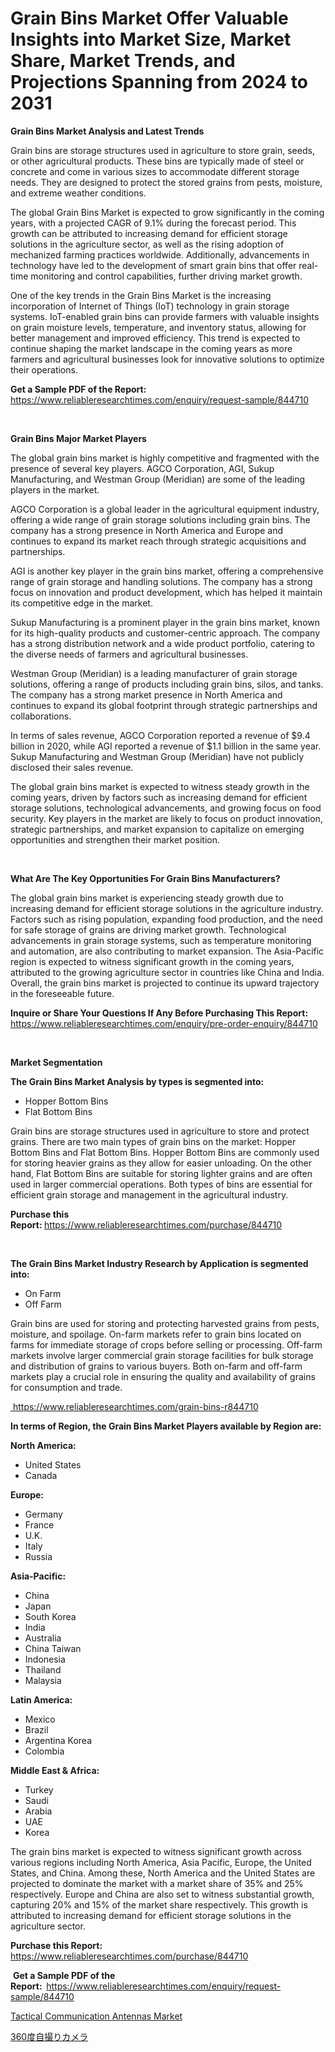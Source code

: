 <p><h1>Grain Bins Market Offer Valuable Insights into Market Size, Market Share, Market Trends, and Projections Spanning from 2024 to 2031</h1></p><p><strong>Grain Bins Market Analysis and Latest Trends</strong></p>
<p><p>Grain bins are storage structures used in agriculture to store grain, seeds, or other agricultural products. These bins are typically made of steel or concrete and come in various sizes to accommodate different storage needs. They are designed to protect the stored grains from pests, moisture, and extreme weather conditions.</p><p>The global Grain Bins Market is expected to grow significantly in the coming years, with a projected CAGR of 9.1% during the forecast period. This growth can be attributed to increasing demand for efficient storage solutions in the agriculture sector, as well as the rising adoption of mechanized farming practices worldwide. Additionally, advancements in technology have led to the development of smart grain bins that offer real-time monitoring and control capabilities, further driving market growth.</p><p>One of the key trends in the Grain Bins Market is the increasing incorporation of Internet of Things (IoT) technology in grain storage systems. IoT-enabled grain bins can provide farmers with valuable insights on grain moisture levels, temperature, and inventory status, allowing for better management and improved efficiency. This trend is expected to continue shaping the market landscape in the coming years as more farmers and agricultural businesses look for innovative solutions to optimize their operations.</p></p>
<p><strong>Get a Sample PDF of the Report:&nbsp;</strong> <a href="https://www.reliableresearchtimes.com/enquiry/request-sample/844710">https://www.reliableresearchtimes.com/enquiry/request-sample/844710</a></p>
<p>&nbsp;</p>
<p><strong>Grain Bins Major Market Players</strong></p>
<p><p>The global grain bins market is highly competitive and fragmented with the presence of several key players. AGCO Corporation, AGI, Sukup Manufacturing, and Westman Group (Meridian) are some of the leading players in the market.</p><p>AGCO Corporation is a global leader in the agricultural equipment industry, offering a wide range of grain storage solutions including grain bins. The company has a strong presence in North America and Europe and continues to expand its market reach through strategic acquisitions and partnerships.</p><p>AGI is another key player in the grain bins market, offering a comprehensive range of grain storage and handling solutions. The company has a strong focus on innovation and product development, which has helped it maintain its competitive edge in the market.</p><p>Sukup Manufacturing is a prominent player in the grain bins market, known for its high-quality products and customer-centric approach. The company has a strong distribution network and a wide product portfolio, catering to the diverse needs of farmers and agricultural businesses.</p><p>Westman Group (Meridian) is a leading manufacturer of grain storage solutions, offering a range of products including grain bins, silos, and tanks. The company has a strong market presence in North America and continues to expand its global footprint through strategic partnerships and collaborations.</p><p>In terms of sales revenue, AGCO Corporation reported a revenue of $9.4 billion in 2020, while AGI reported a revenue of $1.1 billion in the same year. Sukup Manufacturing and Westman Group (Meridian) have not publicly disclosed their sales revenue.</p><p>The global grain bins market is expected to witness steady growth in the coming years, driven by factors such as increasing demand for efficient storage solutions, technological advancements, and growing focus on food security. Key players in the market are likely to focus on product innovation, strategic partnerships, and market expansion to capitalize on emerging opportunities and strengthen their market position.</p></p>
<p>&nbsp;</p>
<p><strong>What Are The Key Opportunities For Grain Bins Manufacturers?</strong></p>
<p><p>The global grain bins market is experiencing steady growth due to increasing demand for efficient storage solutions in the agriculture industry. Factors such as rising population, expanding food production, and the need for safe storage of grains are driving market growth. Technological advancements in grain storage systems, such as temperature monitoring and automation, are also contributing to market expansion. The Asia-Pacific region is expected to witness significant growth in the coming years, attributed to the growing agriculture sector in countries like China and India. Overall, the grain bins market is projected to continue its upward trajectory in the foreseeable future.</p></p>
<p><strong>Inquire or Share Your Questions If Any Before Purchasing This Report:</strong> <a href="https://www.reliableresearchtimes.com/enquiry/pre-order-enquiry/844710">https://www.reliableresearchtimes.com/enquiry/pre-order-enquiry/844710</a></p>
<p>&nbsp;</p>
<p><strong>Market Segmentation</strong></p>
<p><strong>The Grain Bins Market Analysis by types is segmented into:</strong></p>
<p><ul><li>Hopper Bottom Bins</li><li>Flat Bottom Bins</li></ul></p>
<p><p>Grain bins are storage structures used in agriculture to store and protect grains. There are two main types of grain bins on the market: Hopper Bottom Bins and Flat Bottom Bins. Hopper Bottom Bins are commonly used for storing heavier grains as they allow for easier unloading. On the other hand, Flat Bottom Bins are suitable for storing lighter grains and are often used in larger commercial operations. Both types of bins are essential for efficient grain storage and management in the agricultural industry.</p></p>
<p><strong>Purchase this Report:&nbsp;</strong><a href="https://www.reliableresearchtimes.com/purchase/844710">https://www.reliableresearchtimes.com/purchase/844710</a></p>
<p>&nbsp;</p>
<p><strong>The Grain Bins Market Industry Research by Application is segmented into:</strong></p>
<p><ul><li>On Farm</li><li>Off Farm</li></ul></p>
<p><p>Grain bins are used for storing and protecting harvested grains from pests, moisture, and spoilage. On-farm markets refer to grain bins located on farms for immediate storage of crops before selling or processing. Off-farm markets involve larger commercial grain storage facilities for bulk storage and distribution of grains to various buyers. Both on-farm and off-farm markets play a crucial role in ensuring the quality and availability of grains for consumption and trade.</p></p>
<p><a href="https://www.reliableresearchtimes.com/grain-bins-r844710">&nbsp;https://www.reliableresearchtimes.com/grain-bins-r844710</a></p>
<p><strong>In terms of Region, the Grain Bins Market Players available by Region are:</strong></p>
<p>
    <p> <strong> North America: </strong>
        <ul>
            <li>United States</li>
            <li>Canada</li>
        </ul>
        </p> 
    <p> <strong> Europe: </strong>
        <ul>
            <li>Germany</li>
            <li>France</li>
            <li>U.K.</li>
            <li>Italy</li>
            <li>Russia</li>
        </ul>
        </p> 
    <p> <strong> Asia-Pacific: </strong>
        <ul>
            <li>China</li>
            <li>Japan</li>
            <li>South Korea</li>
            <li>India</li>
            <li>Australia</li>
            <li>China Taiwan</li>
            <li>Indonesia</li>
            <li>Thailand</li>
            <li>Malaysia</li>
        </ul>
        </p> 
    <p> <strong> Latin America: </strong>
        <ul>
            <li>Mexico</li>
            <li>Brazil</li>
            <li>Argentina Korea</li>
            <li>Colombia</li>
        </ul>
        </p> 
    <p> <strong> Middle East & Africa: </strong>
        <ul>
            <li>Turkey</li>
            <li>Saudi</li>
            <li>Arabia</li>
            <li>UAE</li>
            <li>Korea</li>
        </ul>
    </p>
    </p>
<p><p>The grain bins market is expected to witness significant growth across various regions including North America, Asia Pacific, Europe, the United States, and China. Among these, North America and the United States are projected to dominate the market with a market share of 35% and 25% respectively. Europe and China are also set to witness substantial growth, capturing 20% and 15% of the market share respectively. This growth is attributed to increasing demand for efficient storage solutions in the agriculture sector.</p></p>
<p><strong>Purchase this Report: </strong><a href="https://www.reliableresearchtimes.com/purchase/844710">https://www.reliableresearchtimes.com/purchase/844710</a></p>
<p>&nbsp;<strong>Get a Sample PDF of the Report:&nbsp;&nbsp;</strong><a href="https://www.reliableresearchtimes.com/enquiry/request-sample/844710">https://www.reliableresearchtimes.com/enquiry/request-sample/844710</a></p>
<p><strong></strong></p>
<p><p><a href="https://github.com/zgoumtuo18/Market-Research-Report-List-1/blob/main/tactical-communication-antennas-market.md">Tactical Communication Antennas Market</a></p><p><a href="https://github.com/nxboeu02965442/Market-Research-Report-List-3/blob/main/6060668191348.md">360度自撮りカメラ</a></p></p>